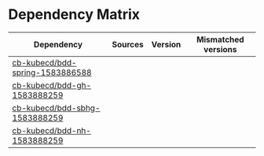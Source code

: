 # Dependency Matrix

Dependency | Sources | Version | Mismatched versions
---------- | ------- | ------- | -------------------
[cb-kubecd/bdd-spring-1583886588](https://github.com/cb-kubecd/bdd-spring-1583886588.git) |  | []() | 
[cb-kubecd/bdd-gh-1583888259](https://github.com/cb-kubecd/bdd-gh-1583888259.git) |  | []() | 
[cb-kubecd/bdd-sbhg-1583888259](https://github.com/cb-kubecd/bdd-sbhg-1583888259.git) |  | []() | 
[cb-kubecd/bdd-nh-1583888259](https://github.com/cb-kubecd/bdd-nh-1583888259.git) |  | []() | 
